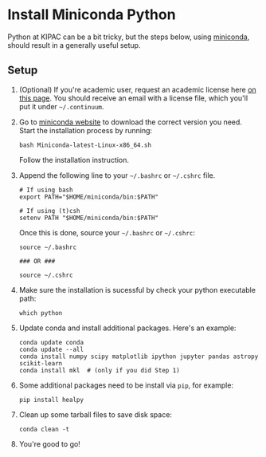 # Install Miniconda Python

Python at KIPAC can be a bit tricky, but the steps below, using [miniconda](http://conda.pydata.org/miniconda.html), should result in a generally useful setup. 


## Setup

1.  (Optional) If you're academic user, request an academic license here [on this page](https://store.continuum.io/cshop/academicanaconda). 
    You should receive an email with a license file, which you'll put it under `~/.continuum`.
   
2.  Go to [miniconda website](http://conda.pydata.org/miniconda.html) to download the correct version you need. Start the installation process by running:
    
    ``` 
    bash Miniconda-latest-Linux-x86_64.sh
    ```
    
    Follow the installation instruction.
   
3.  Append the following line to your `~/.bashrc` or `~/.cshrc` file.
   
    ```
    # If using bash
    export PATH="$HOME/miniconda/bin:$PATH"
 
    # If using (t)csh
    setenv PATH "$HOME/miniconda/bin:$PATH"
    ```
   
    Once this is done, source your `~/.bashrc` or `~/.cshrc`:
   
    ```
    source ~/.bashrc

    ### OR ###
    
    source ~/.cshrc  
    ```
 
4.  Make sure the installation is sucessful by check your python executable path:

    ```
    which python
    ```
  
5.  Update conda and install additional packages. Here's an example:
    
    ```
    conda update conda
    conda update --all
    conda install numpy scipy matplotlib ipython jupyter pandas astropy scikit-learn
    conda install mkl  # (only if you did Step 1)
    ```
   
6.  Some additional packages need to be install via `pip`, for example:
    
    ```
    pip install healpy
    ```
   
7.  Clean up some tarball files to save disk space:
     
    ```
    conda clean -t
    ```
     
8.  You're good to go!

